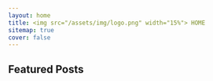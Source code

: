 ```yaml
---
layout: home
title: <img src="/assets/img/logo.png" width="15%"> HOME
sitemap: true
cover: false
---
```


## Featured Posts

<!--posts-->



<!-- See [Posts](/posts/) for more
{:.read-more} -->